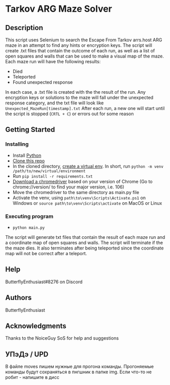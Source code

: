 # Tarkov ARG Maze Solver

## Description
This script uses Selenium to search the Escape From Tarkov arrs.host ARG maze in an attempt to find any hints or encryption keys.
The script will create .txt files that contain the outcome of each run, as well as a list of open squares and walls that can be used to make a visual map of the maze.
Each maze run will have the following results:
- Died
- Teleported
- Found unexpected response

In each case, a .txt file is created with the the result of the run. Any encryption keys or solutions to the maze will fall under the unexpected response category, and the txt file will look like `Unexpected_MazeRun[timestamp].txt`
After each run, a new one will start until the script is stopped (`CRTL + C`) or errors out for some reason

## Getting Started
### Installing

- Install [Python](https://www.python.org/downloads/)
- [Clone this repo](https://docs.github.com/en/repositories/creating-and-managing-repositories/cloning-a-repository)
- In the cloned directory, [create a virtual env](https://docs.python.org/3/library/venv.html). In short, run `python -m venv /path/to/new/virtual/environment`
- Run `pip install -r requirements.txt`
- [Download a chromedriver](https://chromedriver.chromium.org/downloads) based on your version of Chrome (Go to chrome://version/ to find your major version, i.e. 106)
- Move the chromedriver to the same directory as main.py file
- Activate the venv, using `path\to\venv\Scripts\Activate.ps1` on Windows or `source path\to\venv\Scripts\activate` on MacOS or Linux

### Executing program

- `python main.py`

The script will generate txt files that contain the result of each maze run and a coordinate map of open squares and walls.
The script will terminate if the the maze dies. It also terminates after being teleported since the coordinate map will not be correct after a teleport.

## Help

ButterflyEnthusiast#8276 on Discord

## Authors

ButterflyEnthusiast

## Acknowledgments

Thanks to the NoiceGuy SoS for help and suggestions

## УПэДэ / UPD

В файле moves пишем нужные для прогона команды. Прогоняемые команды будут сохраняться в пнгшник в папке img. Если что-то не робит - напишите в дисс